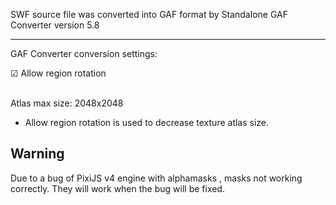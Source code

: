SWF source file was converted into GAF format by Standalone GAF Converter version 5.8

<hr>

GAF Converter conversion settings:

☑ Allow region rotation<br><br>

Atlas max size: 2048x2048

* Allow region rotation is used to decrease texture atlas size.

Warning
-----------------

Due to a bug of PixiJS v4 engine with alphamasks , masks not working correctly. They will work when the bug will be fixed.